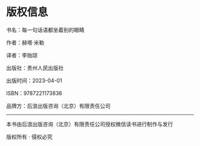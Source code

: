# 版权信息

书名：每一句话语都坐着别的眼睛

作者：赫塔·米勒

译者：李贻琼

出版社：贵州人民出版社

出版时间：2023-04-01

ISBN：9787221173836

品牌方：后浪出版咨询（北京）有限责任公司

---

本书由后浪出版咨询（北京）有限责任公司授权微信读书进行制作与发行

版权所有 · 侵权必究